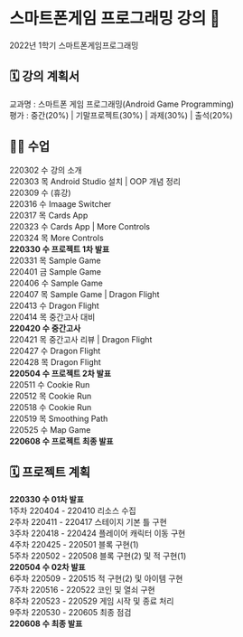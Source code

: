 # 스마트폰게임 프로그래밍 강의 📝
2022년 1학기 스마트폰게임프로그래밍 

## **🗓 강의 계획서**
교과명 : 스마트폰 게임 프로그래밍(Android Game Programming)  
평가 : 중간(20%) | 기말프로젝트(30%) | 과제(30%) | 출석(20%)  

## **👨‍🏫 수업**
220302 수 강의 소개  
220303 목 Android Studio 설치 | OOP 개념 정리  
220309 수 (휴강)  
220316 수 Imaage Switcher  
220317 목 Cards App  
220323 수 Cards App | More Controls  
220324 목 More Controls  
**220330 수 프로젝트 1차 발표**    
220331 목 Sample Game  
220401 금 Sample Game  
220406 수 Sample Game  
220407 목 Sample Game | Dragon Flight  
220413 수 Dragon Flight  
220414 목 중간고사 대비  
**220420 수 중간고사**      
220421 목 중간고사 리뷰 | Dragon Flight  
220427 수 Dragon Flight  
220428 목 Dragon Flight  
**220504 수 프로젝트 2차 발표**      
220511 수 Cookie Run  
220512 목 Cookie Run  
220518 수 Cookie Run  
220519 목 Smoothing Path  
220525 수 Map Game  
**220608 수 프로젝트 최종 발표**  

## **🗓 프로젝트 계획**
**220330 수 01차 발표**   
1주차 220404 - 220410 리소스 수집  
2주차 220411 - 220417 스테이지 기본 틀 구현  
3주차 220418 - 220424 플레이어 캐릭터 이동 구현  
4주차 220425 - 220501 블록 구현(1)  
5주차 220502 - 220508 블록 구현(2) 및 적 구현(1)  
**220504 수 02차 발표**  
6주차 220509 - 220515 적 구현(2) 및 아이템 구현  
7주차 220516 - 220522 코인 및 열쇠 구현  
8주차 220523 - 220529 게임 시작 및 종료 처리  
9주차 220530 - 220605 최종 점검  
**220608 수 최종 발표**
